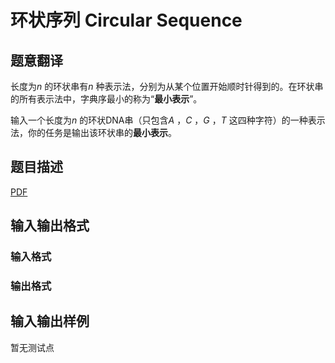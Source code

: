# 环状序列 Circular Sequence

## 题意翻译

长度为$n$ 的环状串有$n$ 种表示法，分别为从某个位置开始顺时针得到的。在环状串的所有表示法中，字典序最小的称为“**最小表示**”。

输入一个长度为$n$ 的环状DNA串（只包含$A$ ，$C$ ，$G$ ，$T$ 这四种字符）的一种表示法，你的任务是输出该环状串的**最小表示**。

## 题目描述

[problemUrl]: https://uva.onlinejudge.org/index.php?option=com_onlinejudge&Itemid=8&category=448&page=show_problem&problem=4459

[PDF](https://uva.onlinejudge.org/external/15/p1584.pdf)

## 输入输出格式

### 输入格式

### 输出格式

## 输入输出样例

暂无测试点

